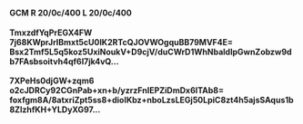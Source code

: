 #### GCM R 20/0c/400 L 20/0c/400
**TmxzdfYqPrEGX4FW**<br/>**7j68KWprJrIBmxt5cU0IK2RTcQJOVWOgquBB79MVF4E=**<br/>**Bsx2Tmf5L5q5koz5UxiNoukV+D9cjV/duCWrD1WhNbaldlpGwnZobzw9db7FAsbsoitvh4qf6I7jk4vQ...**<br/><br/>
**7XPeHs0djGW+zqm6**<br/>**o2cJDRCy92CGnPab+xn+b/yzrzFnIEPZiDmDx6ITAb8=**<br/>**foxfgm8A/8atxriZpt5ss8+dioIKbz+nboLzsLEGj50LpiC8zt4h5ajsSAqus1b8ZlzhfKH+YLDyXG97...**